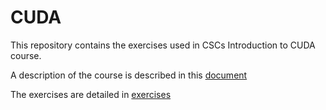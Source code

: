 # CUDA

This repository contains the exercises used in CSCs Introduction to CUDA course.

A description of the course is described in this [document](course-material/README.md)

The exercises are detailed in [exercises](exercises/)

